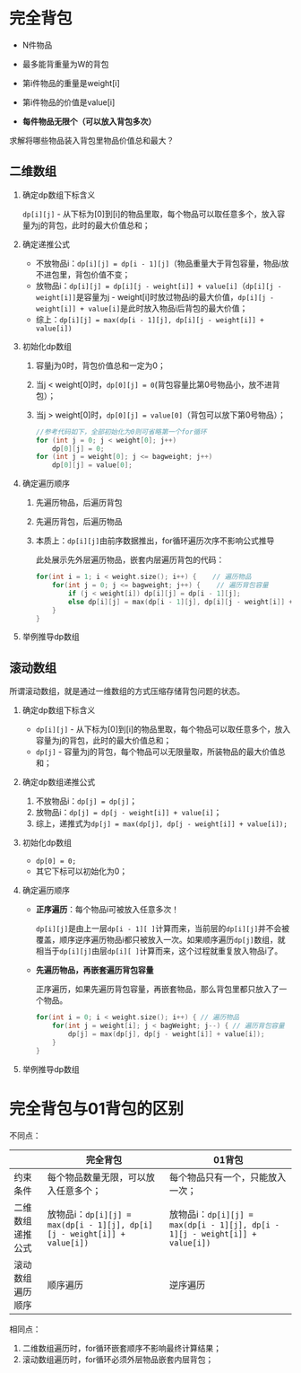 # 完全背包

- N件物品

- 最多能背重量为W的背包

- 第i件物品的重量是weight[i]

- 第i件物品的价值是value[i] 

- **每件物品无限个（可以放入背包多次）**

求解将哪些物品装入背包里物品价值总和最大？

## 二维数组

1. 确定dp数组下标含义

    `dp[i][j]` - 从下标为[0]到[i]的物品里取，每个物品可以取任意多个，放入容量为j的背包，此时的最大价值总和；

2. 确定递推公式

    - 不放物品i：`dp[i][j] = dp[i - 1][j]`（物品重量大于背包容量，物品i放不进包里，背包价值不变；
    - 放物品i：`dp[i][j] = dp[i][j - weight[i]] + value[i]`（`dp[i][j - weight[i]]`是容量为j - weight[i]时放过物品i的最大价值，`dp[i][j - weight[i]] + value[i]`是此时放入物品i后背包的最大价值；
    - 综上：`dp[i][j] = max(dp[i - 1][j], dp[i][j - weight[i]] + value[i])`


3. 初始化dp数组

    1. 容量j为0时，背包价值总和一定为0；

    2. 当j < weight[0]时，`dp[0][j] = 0`(背包容量比第0号物品小，放不进背包）；

    3. 当j > weight[0]时，`dp[0][j] = value[0]`（背包可以放下第0号物品）；

        ```c++
        //参考代码如下，全部初始化为0则可省略第一个for循环
        for (int j = 0; j < weight[0]; j++)
            dp[0][j] = 0;
        for (int j = weight[0]; j <= bagweight; j++) 
            dp[0][j] = value[0];
        ```


4. 确定遍历顺序

    1. 先遍历物品，后遍历背包

    2. 先遍历背包，后遍历物品

    3. 本质上：`dp[i][j]`由前序数据推出，for循环遍历次序不影响公式推导

        此处展示先外层遍历物品，嵌套内层遍历背包的代码：

        ```c++
        for(int i = 1; i < weight.size(); i++) {    // 遍历物品
            for(int j = 0; j <= bagweight; j++) {    // 遍历背包容量
                if (j < weight[i]) dp[i][j] = dp[i - 1][j]; 
                else dp[i][j] = max(dp[i - 1][j], dp[i][j - weight[i]] + value[i]);
            }
        }
        ```


5. 举例推导dp数组

## 滚动数组

所谓滚动数组，就是通过一维数组的方式压缩存储背包问题的状态。

1. 确定dp数组下标含义

    - `dp[i][j]` - 从下标为[0]到[i]的物品里取，每个物品可以取任意多个，放入容量为j的背包，此时的最大价值总和；
    - `dp[j]` - 容量为j的背包，每个物品可以无限量取，所装物品的最大价值总和；

2. 确定dp数组递推公式

    1. 不放物品i：`dp[j] = dp[j]`；
    2. 放物品i：`dp[j] = dp[j - weight[i]] + value[i]`；
    3. 综上，递推式为`dp[j] = max(dp[j], dp[j - weight[i]] + value[i]);`

3. 初始化dp数组

    - `dp[0] = 0;`
    - 其它下标可以初始化为0；

4. 确定遍历顺序

    - **正序遍历**：每个物品i可被放入任意多次！

        `dp[i][j]`是由上一层`dp[i - 1][ ]`计算而来，当前层的`dp[i][j]`并不会被覆盖，顺序逆序遍历物品i都只被放入一次。如果顺序遍历`dp[j]`数组，就相当于`dp[i][j]`由层`dp[i][ ]`计算而来，这个过程就重复放入物品i了。

    - **先遍历物品，再嵌套遍历背包容量**

        正序遍历，如果先遍历背包容量，再嵌套物品，那么背包里都只放入了一个物品。

        ```c++
        for(int i = 0; i < weight.size(); i++) { // 遍历物品
            for(int j = weight[i]; j < bagWeight; j--) { // 遍历背包容量
                dp[j] = max(dp[j], dp[j - weight[i]] + value[i]);
            }
        }
        ```

5. 举例推导dp数组

# 完全背包与01背包的区别

不同点：

|                  | 完全背包                                                     | 01背包                                                       |
| ---------------- | ------------------------------------------------------------ | ------------------------------------------------------------ |
| 约束条件         | 每个物品数量无限，可以放入任意多个；                         | 每个物品只有一个，只能放入一次；                             |
| 二维数组递推公式 | 放物品i：`dp[i][j] = max(dp[i - 1][j], dp[i][j - weight[i]] + value[i])` | 放物品i：`dp[i][j] = max(dp[i - 1][j], dp[i - 1][j - weight[i]] + value[i])` |
| 滚动数组遍历顺序 | 顺序遍历                                                     | 逆序遍历                                                     |

相同点：

1. 二维数组遍历时，for循环嵌套顺序不影响最终计算结果；
2. 滚动数组遍历时，for循环必须外层物品嵌套内层背包；